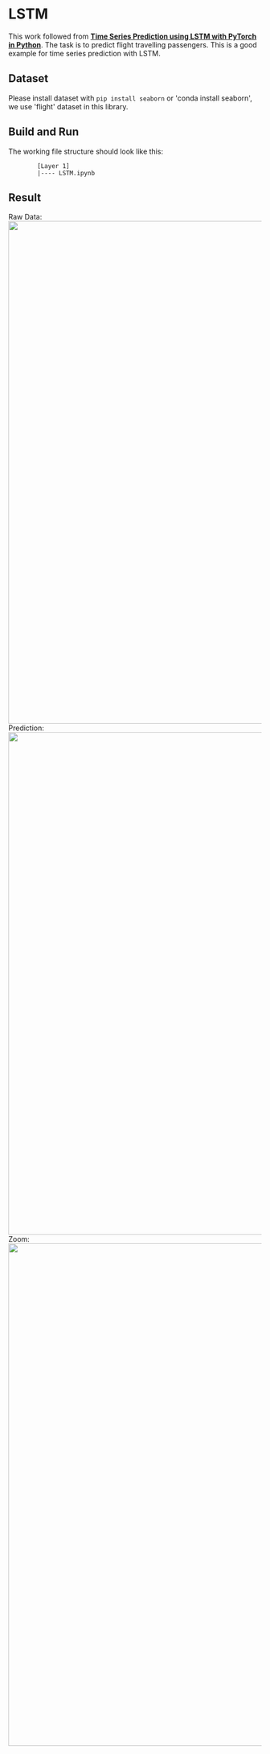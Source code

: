 # LSTM
This work followed from **[Time Series Prediction using LSTM with PyTorch in Python](https://stackabuse.com/time-series-prediction-using-lstm-with-pytorch-in-python/)**. The task is to predict flight travelling passengers. This is a good example for time series prediction with LSTM.  

## Dataset
Please install dataset with `pip install seaborn` or 'conda install seaborn', we use 'flight' dataset in this library.

## Build and Run
The working file structure should look like this:
```
        [Layer 1]
        |---- LSTM.ipynb
```

## Result

Raw Data:<br/>
<img src="https://github.com/Xinrui-Fang/HCI-ML-with-Code/blob/master/Sequential/LSTM/img/data.jpg" width = "1000"  alt="" align=center /><br/>
Prediction:<br/>
<img src="https://github.com/Xinrui-Fang/HCI-ML-with-Code/blob/master/Sequential/LSTM/img/predict.jpg" width = "1000"  alt="" align=center /><br/>
Zoom:<br/>
<img src="https://github.com/Xinrui-Fang/HCI-ML-with-Code/blob/master/Sequential/LSTM/img/zoom.jpg" width = "1000"  alt="" align=center /><br/>
